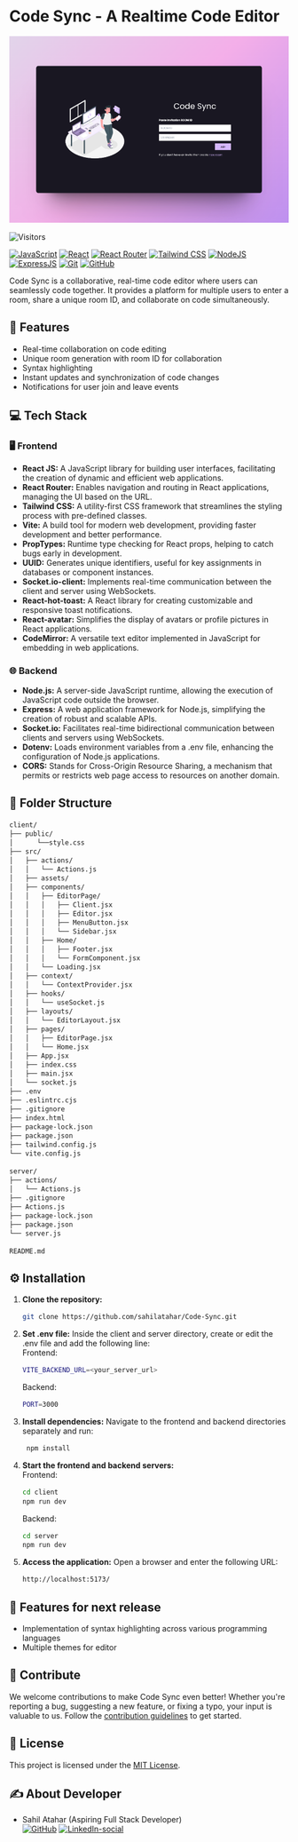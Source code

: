 # Code Sync - A Realtime Code Editor

![screenshot](./screenshots/screenshot.png)

![Visitors](https://api.visitorbadge.io/api/visitors?path=https%3A%2F%2Fgithub.com%2Fsahilatahar%2FCode-Sync&label=Repo%20Views&countColor=%2337d67a&labelStyle=upper)

[![JavaScript](https://img.shields.io/badge/JavaScript-323330?style=for-the-badge&logo=javascript&logoColor=F7DF1E)]()
[![React](https://img.shields.io/badge/React-20232A?style=for-the-badge&logo=react&logoColor=61DAFB)]()
[![React Router](https://img.shields.io/badge/React_Router-CA4245?style=for-the-badge&logo=react-router&logoColor=white)]()
[![Tailwind CSS](https://img.shields.io/badge/Tailwind_CSS-38B2AC?style=for-the-badge&logo=tailwind-css&logoColor=white)]()
[![NodeJS](https://img.shields.io/badge/Node.js-43853D?style=for-the-badge&logo=node.js&logoColor=white)]()
[![ExpressJS](https://img.shields.io/badge/Express.js-404D59?style=for-the-badge)]()
[![Git](https://img.shields.io/badge/GIT-E44C30?style=for-the-badge&logo=git&logoColor=white)]()
[![GitHub](https://img.shields.io/badge/GitHub-100000?style=for-the-badge&logo=github&logoColor=white)]()

Code Sync is a collaborative, real-time code editor where users can seamlessly code together. It provides a platform for multiple users to enter a room, share a unique room ID, and collaborate on code simultaneously.

## 🔮 Features
- Real-time collaboration on code editing
- Unique room generation with room ID for collaboration
- Syntax highlighting
- Instant updates and synchronization of code changes
- Notifications for user join and leave events

## 💻 Tech Stack
### 🖥️ Frontend
- **React JS:** A JavaScript library for building user interfaces, facilitating the creation of dynamic and efficient web applications.
- **React Router:** Enables navigation and routing in React applications, managing the UI based on the URL.
- **Tailwind CSS:** A utility-first CSS framework that streamlines the styling process with pre-defined classes.
- **Vite:** A build tool for modern web development, providing faster development and better performance.
- **PropTypes:** Runtime type checking for React props, helping to catch bugs early in development.
- **UUID:** Generates unique identifiers, useful for key assignments in databases or component instances.
- **Socket.io-client:** Implements real-time communication between the client and server using WebSockets.
- **React-hot-toast:** A React library for creating customizable and responsive toast notifications.
- **React-avatar:** Simplifies the display of avatars or profile pictures in React applications.
- **CodeMirror:** A versatile text editor implemented in JavaScript for embedding in web applications.

### 🌐 Backend
- **Node.js:** A server-side JavaScript runtime, allowing the execution of JavaScript code outside the browser.
- **Express:** A web application framework for Node.js, simplifying the creation of robust and scalable APIs.
- **Socket.io:** Facilitates real-time bidirectional communication between clients and servers using WebSockets.
- **Dotenv:** Loads environment variables from a .env file, enhancing the configuration of Node.js applications.
- **CORS:** Stands for Cross-Origin Resource Sharing, a mechanism that permits or restricts web page access to resources on another domain.


## 📂 Folder Structure
```
client/
├── public/
│      └──style.css
├── src/
│   ├── actions/
│   │   └── Actions.js
│   ├── assets/
│   ├── components/
│   │   ├── EditorPage/
│   │   │   ├── Client.jsx
│   │   │   ├── Editor.jsx
│   │   │   ├── MenuButton.jsx
│   │   │   └── Sidebar.jsx
│   │   ├── Home/
│   │   │   ├── Footer.jsx
│   │   │   └── FormComponent.jsx
│   │   └── Loading.jsx
│   ├── context/
│   │   └── ContextProvider.jsx
│   ├── hooks/
│   │   └── useSocket.js
│   ├── layouts/
│   │   └── EditorLayout.jsx
│   ├── pages/
│   │   ├── EditorPage.jsx
│   │   └── Home.jsx
│   ├── App.jsx
│   ├── index.css
│   ├── main.jsx
│   └── socket.js
├── .env
├── .eslintrc.cjs
├── .gitignore
├── index.html
├── package-lock.json
├── package.json
├── tailwind.config.js
└── vite.config.js

server/
├── actions/
│   └── Actions.js
├── .gitignore
├── Actions.js
├── package-lock.json
├── package.json
└── server.js

README.md
```

## ⚙️ Installation
1. **Clone the repository:**
   ```bash
   git clone https://github.com/sahilatahar/Code-Sync.git
   ```
2. **Set .env file:**
    Inside the client and server directory, create or edit the .env file and add the following line:  
    Frontend:
    ```bash
    VITE_BACKEND_URL=<your_server_url>
    ```
    Backend:
    ```bash
    PORT=3000
    ```

1. **Install dependencies:**
    Navigate to the frontend and backend directories separately and run:
   ```bash
    npm install
   ```
2. **Start the frontend and backend servers:**  
    Frontend:
    ```bash
    cd client
    npm run dev
    ```
    Backend:  
    ```bash
    cd server
    npm run dev
    ```
3. **Access the application:**
   Open a browser and enter the following URL:
   ```bash
   http://localhost:5173/
   ```

## 🔮 Features for next release
- Implementation of syntax highlighting across various programming languages 
- Multiple themes for editor

## 🤝 Contribute

We welcome contributions to make Code Sync even better! Whether you're reporting a bug, suggesting a new feature, or fixing a typo, your input is valuable to us. Follow the [contribution guidelines](CONTRIBUTING.md) to get started.

## 🧾 License
This project is licensed under the [MIT License](LICENSE).

## ✍️ About Developer
- Sahil Atahar (Aspiring Full Stack Developer)    
[![GitHub](https://img.shields.io/badge/GitHub-100000.svg?style=for-the-badge&logo=github&logoColor=white)](https://github.com/sahilatahar)
[![LinkedIn-social](https://img.shields.io/badge/linkedin-%230077B5.svg?style=for-the-badge&logo=linkedin&logoColor=white)](https://linkedin.com/in/sahilatahar)